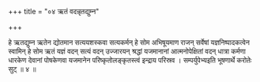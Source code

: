 +++
title = "०४ ऋतं वदन्नृतद्युम्न"

+++

हे ऋतद्युम्न ऋतेन द्योतमान सत्ययशस्कवा सत्यकर्मन् हे सोम अभिषूयमाण राजन् सर्वेषां यज्ञनिष्पादकत्वेन स्वामिन् हे सोम ऋतं यज्ञं वदन् सत्यं वदन् उज्जारयन् श्रद्धां यजमानानां आत्मनोपेक्षितां वदन् धात्रा कर्मणा धारकेण देवानां पोषकेणवा यजमानेन परिष्कृतोलङ्कृतस्त्वं इन्द्राय परिस्रव । सम्पर्युपेभ्यइति भूषणार्थे करोतेः सुट् ॥ ४ ॥